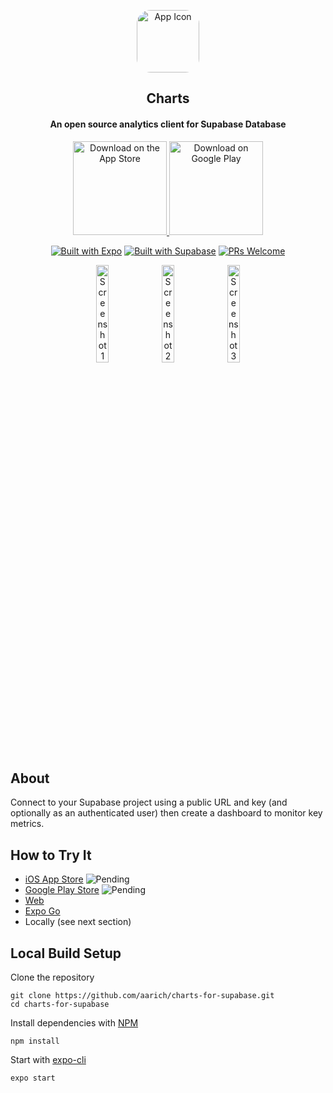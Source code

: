 <p align="center">
  <a href="https://apps.apple.com/app/apple-store/id1612680145?pt=117925864&ct=rm&mt=8" style="width: 100px; height: 100px; border-radius: 22%; overflow: hidden; display: inline-block; vertical-align: middle;">
    <img src="https://github.com/aarich/charts-for-supabase/raw/master/assets/images/icon512.png" width="100" heigth="100" alt="App Icon">
  </a>

  <h2 align="center">Charts</h2>
  <h4 align="center">An open source analytics client for Supabase Database</h4>
</p>

<div align="center">
  <a href="https://apps.apple.com/app/apple-store/id1612680145?pt=117925864&ct=readme&mt=8">
    <img alt="Download on the App Store" title="App Store" src="https://github.com/aarich/charts-for-supabase/raw/master/assets/images/downloadOnAppStore.png" width="150">
  </a>
  <a href="https://play.google.com/store/apps/details?id=rich.alex.charts">
    <img alt="Download on Google Play" title="Play Store" src="https://github.com/aarich/charts-for-supabase/raw/master/assets/images/getItOnGooglePlay.png" width="150">
  </a>
  <br>

[![Built with Expo](https://img.shields.io/badge/Built%20with%20Expo-informational.svg?style=flat-square&logo=EXPO)](https://github.com/expo/expo)
[![Built with Supabase](https://img.shields.io/badge/Built%20with%20Supabase-informational.svg?style=flat-square&logo=SUPABASE)](https://supabase.com)
[![PRs Welcome](https://img.shields.io/badge/PRs-Welcome-informational.svg?style=flat-square)](https://github.com/aarich/charts-for-supabase/pulls)

</div>

<p align="center">
    <img alt="Screenshot 1" src="https://github.com/aarich/charts-for-supabase/raw/master/screenshots/12%20Home.png" width="20%">
    <img alt="Screenshot 2" src="https://github.com/aarich/charts-for-supabase/raw/master/screenshots/12%20Query.png" width="20%">
    <img alt="Screenshot 3" src="https://github.com/aarich/charts-for-supabase/raw/master/screenshots/12%20Edit.png" width="20%">
</p>

## About

Connect to your Supabase project using a public URL and key (and optionally as an authenticated user) then create a dashboard to monitor key metrics.

## How to Try It

- [iOS App Store](https://apps.apple.com/app/apple-store/id1612680145?pt=117925864&ct=readme&mt=8) ![Pending](https://img.shields.io/badge/-pending-FFCF32?style=flat-square)
- [Google Play Store](https://play.google.com/store/apps/details?id=rich.alex.charts) ![Pending](https://img.shields.io/badge/-pending-FFCF32?style=flat-square)
- [Web](https://charts.mrarich.com)
- [Expo Go](https://expo.dev/@mrarich/sbcharts)
- Locally (see next section)

## Local Build Setup

Clone the repository

    git clone https://github.com/aarich/charts-for-supabase.git
    cd charts-for-supabase

Install dependencies with [NPM](https://docs.npmjs.com/cli/v8/commands/npm)

    npm install

Start with [expo-cli](https://docs.expo.dev/workflow/expo-cli/)

    expo start
